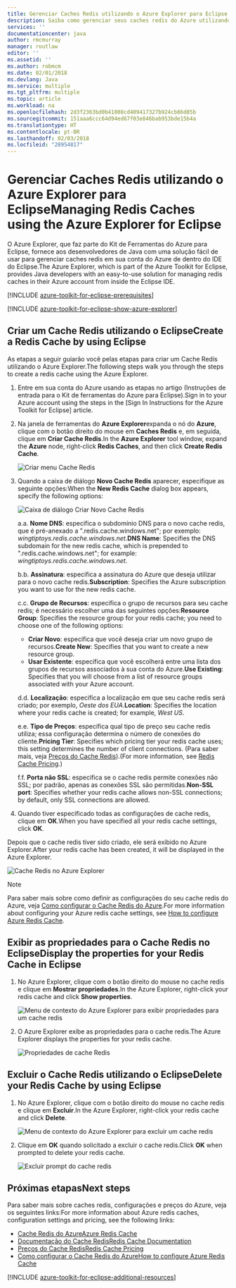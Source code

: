 ```yaml
---
title: Gerenciar Caches Redis utilizando o Azure Explorer para Eclipse
description: Saiba como gerenciar seus caches redis do Azure utilizando o Azure Explorer para Eclipse.
services: ''
documentationcenter: java
author: rmcmurray
manager: routlaw
editor: ''
ms.assetid: ''
ms.author: robmcm
ms.date: 02/01/2018
ms.devlang: Java
ms.service: multiple
ms.tgt_pltfrm: multiple
ms.topic: article
ms.workload: na
ms.openlocfilehash: 2d3f2363bd0b41808cd409417327b924cb86d85b
ms.sourcegitcommit: 151aaa6ccc64d94ed67f03e846bab953bde15b4a
ms.translationtype: HT
ms.contentlocale: pt-BR
ms.lasthandoff: 02/03/2018
ms.locfileid: "28954817"
---
```

# <a name="managing-redis-caches-using-the-azure-explorer-for-eclipse"></a><span data-ttu-id="9e636-103">Gerenciar Caches Redis utilizando o Azure Explorer para Eclipse</span><span class="sxs-lookup"><span data-stu-id="9e636-103">Managing Redis Caches using the Azure Explorer for Eclipse</span></span>

<span data-ttu-id="9e636-104">O Azure Explorer, que faz parte do Kit de Ferramentas do Azure para Eclipse, fornece aos desenvolvedores de Java com uma solução fácil de usar para gerenciar caches redis em sua conta do Azure de dentro do IDE do Eclipse.</span><span class="sxs-lookup"><span data-stu-id="9e636-104">The Azure Explorer, which is part of the Azure Toolkit for Eclipse, provides Java developers with an easy-to-use solution for managing redis caches in their Azure account from inside the Eclipse IDE.</span></span>

[!INCLUDE [azure-toolkit-for-eclipse-prerequisites](../includes/azure-toolkit-for-eclipse-prerequisites.md)]

[!INCLUDE [azure-toolkit-for-eclipse-show-azure-explorer](../includes/azure-toolkit-for-eclipse-show-azure-explorer.md)]

## <a name="create-a-redis-cache-by-using-eclipse"></a><span data-ttu-id="9e636-105">Criar um Cache Redis utilizando o Eclipse</span><span class="sxs-lookup"><span data-stu-id="9e636-105">Create a Redis Cache by using Eclipse</span></span>

<span data-ttu-id="9e636-106">As etapas a seguir guiarão você pelas etapas para criar um Cache Redis utilizando o Azure Explorer.</span><span class="sxs-lookup"><span data-stu-id="9e636-106">The following steps walk you through the steps to create a redis cache using the Azure Explorer.</span></span>

1. <span data-ttu-id="9e636-107">Entre em sua conta do Azure usando as etapas no artigo (Instruções de entrada para o Kit de ferramentas do Azure para Eclipse).</span><span class="sxs-lookup"><span data-stu-id="9e636-107">Sign in to your Azure account using the steps in the [Sign In Instructions for the Azure Toolkit for Eclipse] article.</span></span>

1. <span data-ttu-id="9e636-108">Na janela de ferramentas do **Azure Explorer**expanda o nó do **Azure**, clique com o botão direito do mouse em **Caches Redis** e, em seguida, clique em **Criar Cache Redis**.</span><span class="sxs-lookup"><span data-stu-id="9e636-108">In the **Azure Explorer** tool window, expand the **Azure** node, right-click **Redis Caches**, and then click **Create Redis Cache**.</span></span>

   ![Criar menu Cache Redis][CR01]

1. <span data-ttu-id="9e636-110">Quando a caixa de diálogo **Novo Cache Redis** aparecer, especifique as seguinte opções:</span><span class="sxs-lookup"><span data-stu-id="9e636-110">When the **New Redis Cache** dialog box appears, specify the following options:</span></span>

   ![Caixa de diálogo Criar Novo Cache Redis][CR02]

   <span data-ttu-id="9e636-112">a.</span><span class="sxs-lookup"><span data-stu-id="9e636-112">a.</span></span> <span data-ttu-id="9e636-113">**Nome DNS**: especifica o subdomínio DNS para o novo cache redis, que é pré-anexado a ".redis.cache.windows.net"; por exemplo: *wingtiptoys.redis.cache.windows.net*.</span><span class="sxs-lookup"><span data-stu-id="9e636-113">**DNS Name**: Specifies the DNS subdomain for the new redis cache, which is prepended to ".redis.cache.windows.net"; for example: *wingtiptoys.redis.cache.windows.net*.</span></span>

   <span data-ttu-id="9e636-114">b.</span><span class="sxs-lookup"><span data-stu-id="9e636-114">b.</span></span> <span data-ttu-id="9e636-115">**Assinatura**: especifica a assinatura do Azure que deseja utilizar para o novo cache redis.</span><span class="sxs-lookup"><span data-stu-id="9e636-115">**Subscription**: Specifies the Azure subscription you want to use for the new redis cache.</span></span>

   <span data-ttu-id="9e636-116">c.</span><span class="sxs-lookup"><span data-stu-id="9e636-116">c.</span></span> <span data-ttu-id="9e636-117">**Grupo de Recursos**: especifica o grupo de recursos para seu cache redis; é necessário escolher uma das seguintes opções:</span><span class="sxs-lookup"><span data-stu-id="9e636-117">**Resource Group**: Specifies the resource group for your redis cache; you need to choose one of the following options:</span></span>
      * <span data-ttu-id="9e636-118">**Criar Novo**: especifica que você deseja criar um novo grupo de recursos.</span><span class="sxs-lookup"><span data-stu-id="9e636-118">**Create New**: Specifies that you want to create a new resource group.</span></span>
      * <span data-ttu-id="9e636-119">**Usar Existente**: especifica que você escolherá entre uma lista dos grupos de recursos associados à sua conta do Azure.</span><span class="sxs-lookup"><span data-stu-id="9e636-119">**Use Existing**: Specifies that you will choose from a list of resource groups associated with your Azure account.</span></span>

   <span data-ttu-id="9e636-120">d.</span><span class="sxs-lookup"><span data-stu-id="9e636-120">d.</span></span> <span data-ttu-id="9e636-121">**Localização**: especifica a localização em que seu cache redis será criado; por exemplo, *Oeste dos EUA*.</span><span class="sxs-lookup"><span data-stu-id="9e636-121">**Location**: Specifies the location where your redis cache is created; for example, *West US*.</span></span>

   <span data-ttu-id="9e636-122">e.</span><span class="sxs-lookup"><span data-stu-id="9e636-122">e.</span></span> <span data-ttu-id="9e636-123">**Tipo de Preços**: especifica qual tipo de preço seu cache redis utiliza; essa configuração determina o número de conexões do cliente.</span><span class="sxs-lookup"><span data-stu-id="9e636-123">**Pricing Tier**: Specifies which pricing tier your redis cache uses; this setting determines the number of client connections.</span></span> <span data-ttu-id="9e636-124">(Para saber mais, veja [Preços do Cache Redis]).</span><span class="sxs-lookup"><span data-stu-id="9e636-124">(For more information, see [Redis Cache Pricing].)</span></span>

   <span data-ttu-id="9e636-125">f.</span><span class="sxs-lookup"><span data-stu-id="9e636-125">f.</span></span> <span data-ttu-id="9e636-126">**Porta não SSL**: especifica se o cache redis permite conexões não SSL; por padrão, apenas as conexões SSL são permitidas.</span><span class="sxs-lookup"><span data-stu-id="9e636-126">**Non-SSL port**: Specifies whether your redis cache allows non-SSL connections; by default, only SSL connections are allowed.</span></span>

1. <span data-ttu-id="9e636-127">Quando tiver especificado todas as configurações de cache redis, clique em **OK**.</span><span class="sxs-lookup"><span data-stu-id="9e636-127">When you have specified all your redis cache settings, click **OK**.</span></span>

<span data-ttu-id="9e636-128">Depois que o cache redis tiver sido criado, ele será exibido no Azure Explorer.</span><span class="sxs-lookup"><span data-stu-id="9e636-128">After your redis cache has been created, it will be displayed in the Azure Explorer.</span></span>

   ![Cache Redis no Azure Explorer][CR03]

> [!NOTE]
>
> <span data-ttu-id="9e636-130">Para saber mais sobre como definir as configurações do seu cache redis do Azure, veja [Como configurar o Cache Redis do Azure].</span><span class="sxs-lookup"><span data-stu-id="9e636-130">For more information about configuring your Azure redis cache settings, see [How to configure Azure Redis Cache].</span></span>
>

## <a name="display-the-properties-for-your-redis-cache-in-eclipse"></a><span data-ttu-id="9e636-131">Exibir as propriedades para o Cache Redis no Eclipse</span><span class="sxs-lookup"><span data-stu-id="9e636-131">Display the properties for your Redis Cache in Eclipse</span></span>

1. <span data-ttu-id="9e636-132">No Azure Explorer, clique com o botão direito do mouse no cache redis e clique em **Mostrar propriedades**.</span><span class="sxs-lookup"><span data-stu-id="9e636-132">In the Azure Explorer, right-click your redis cache and click **Show properties**.</span></span>

   ![Menu de contexto do Azure Explorer para exibir propriedades para um cache redis][SP01]

1. <span data-ttu-id="9e636-134">O Azure Explorer exibe as propriedades para o cache redis.</span><span class="sxs-lookup"><span data-stu-id="9e636-134">The Azure Explorer displays the properties for your redis cache.</span></span>

   ![Propriedades de cache Redis][SP02]

## <a name="delete-your-redis-cache-by-using-eclipse"></a><span data-ttu-id="9e636-136">Excluir o Cache Redis utilizando o Eclipse</span><span class="sxs-lookup"><span data-stu-id="9e636-136">Delete your Redis Cache by using Eclipse</span></span>

1. <span data-ttu-id="9e636-137">No Azure Explorer, clique com o botão direito do mouse no cache redis e clique em **Excluir**.</span><span class="sxs-lookup"><span data-stu-id="9e636-137">In the Azure Explorer, right-click your redis cache and click **Delete**.</span></span>

   ![Menu de contexto do Azure Explorer para excluir um cache redis][DE01]

1. <span data-ttu-id="9e636-139">Clique em **OK** quando solicitado a excluir o cache redis.</span><span class="sxs-lookup"><span data-stu-id="9e636-139">Click **OK** when prompted to delete your redis cache.</span></span>

   ![Excluir prompt do cache redis][DE02]

## <a name="next-steps"></a><span data-ttu-id="9e636-141">Próximas etapas</span><span class="sxs-lookup"><span data-stu-id="9e636-141">Next steps</span></span>

<span data-ttu-id="9e636-142">Para saber mais sobre caches redis, configurações e preços do Azure, veja os seguintes links:</span><span class="sxs-lookup"><span data-stu-id="9e636-142">For more information about Azure redis caches, configuration settings and pricing, see the following links:</span></span>

* <span data-ttu-id="9e636-143">[Cache Redis do Azure]</span><span class="sxs-lookup"><span data-stu-id="9e636-143">[Azure Redis Cache]</span></span>
* <span data-ttu-id="9e636-144">[Documentação do Cache Redis]</span><span class="sxs-lookup"><span data-stu-id="9e636-144">[Redis Cache Documentation]</span></span>
* <span data-ttu-id="9e636-145">[Preços do Cache Redis]</span><span class="sxs-lookup"><span data-stu-id="9e636-145">[Redis Cache Pricing]</span></span>
* <span data-ttu-id="9e636-146">[Como configurar o Cache Redis do Azure]</span><span class="sxs-lookup"><span data-stu-id="9e636-146">[How to configure Azure Redis Cache]</span></span>

[!INCLUDE [azure-toolkit-for-eclipse-additional-resources](../includes/azure-toolkit-for-eclipse-additional-resources.md)]

<!-- URL List -->

[Preços do Cache Redis]: https://azure.microsoft.com/pricing/details/cache/
[Redis Cache Pricing]: https://azure.microsoft.com/pricing/details/cache/
[Cache Redis do Azure]: https://azure.microsoft.com/services/cache/
[Azure Redis Cache]: https://azure.microsoft.com/services/cache/
[Documentação do Cache Redis]: /azure/redis-cache/
[Redis Cache Documentation]: /azure/redis-cache/
[Como configurar o Cache Redis do Azure]: /azure/redis-cache/cache-configure
[How to configure Azure Redis Cache]: /azure/redis-cache/cache-configure

<!-- IMG List -->

[CR01]: media/azure-toolkit-for-eclipse-managing-redis-caches-using-azure-explorer/CR01.png
[CR02]: media/azure-toolkit-for-eclipse-managing-redis-caches-using-azure-explorer/CR02.png
[CR03]: media/azure-toolkit-for-eclipse-managing-redis-caches-using-azure-explorer/CR03.png

[SP01]: media/azure-toolkit-for-eclipse-managing-redis-caches-using-azure-explorer/SP01.png
[SP02]: media/azure-toolkit-for-eclipse-managing-redis-caches-using-azure-explorer/SP02.png

[DE01]: media/azure-toolkit-for-eclipse-managing-redis-caches-using-azure-explorer/DE01.png
[DE02]: media/azure-toolkit-for-eclipse-managing-redis-caches-using-azure-explorer/DE02.png
